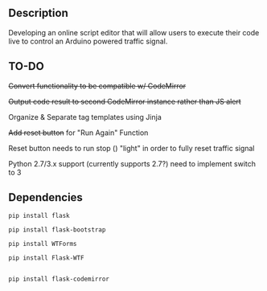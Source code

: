 ## Description
Developing an online script editor that will allow users to execute their code live to control an Arduino powered traffic signal.

## TO-DO
~~Convert functionality to be compatible w/ CodeMirror~~

~~Output code result to second CodeMirror instance rather than JS alert~~

Organize & Separate tag templates using Jinja

~~Add reset button~~ for "Run Again" Function

Reset button needs to run stop () "light" in order to fully reset traffic signal

Python 2.7/3.x support (currently supports 2.7?) need to implement switch to 3

## Dependencies

```
pip install flask

```

```
pip install flask-bootstrap

```

```
pip install WTForms

```
```
pip install Flask-WTF

```
```

pip install flask-codemirror

```
